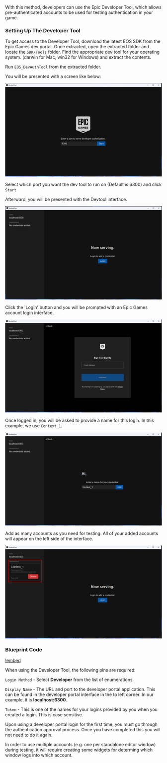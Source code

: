With this method, developers can use the Epic Developer Tool, which allows pre-authenticated accounts to be used for testing authentication in your game.


### Setting Up The Developer Tool

To get access to the Developer Tool, download the latest EOS SDK from the Epic Games dev portal. Once extracted, open the extracted folder and locate the `SDK/Tools` folder. Find the appropriate dev tool for your operating system. (darwin for Mac, win32 for Windows) and extract the contents.

Run `EOS_DevAuthTool` from the extracted folder. 

You will be presented with a screen like below:

![](/static/devtool_start.png)

Select which port you want the dev tool to run on (Default is 6300) and click `Start`

Afterward, you will be presented with the Devtool interface.

![](/static/devtool_interface.png)

Click the 'Login' button and you will be prompted with an Epic Games account login interface.

![](/static/devtool_login.png)

Once logged in, you will be asked to provide a name for this login. In this example, we use `Context_1`. 

![](/static/devtool_addcontext.png)

Add as many accounts as you need for testing. All of your added accounts will appear on the left side of the interface.

![](/static/devtool_contextlist.png)

### Blueprint Code

[!embed](https://blueprintue.com/render/v0qqrgva/)

When using the Developer Tool, the following pins are required:

`Login Method` - Select **Developer** from the list of enumerations.

`Display Name` - The URL and port to the developer portal application. This can be found in the developer portal interface in the to left corner. In our example, it is **localhost:6300**.

`Token` - This is one of the names for your logins provided by you when you created a login. This is case sensitive.

Upon using a developer portal login for the first time, you must go through the authentication approval process. Once you have completed this you will not need to do it again. 

In order to use multiple accounts (e.g. one per standalone editor window) during testing, it will require creating some widgets for determing which window logs into which account.